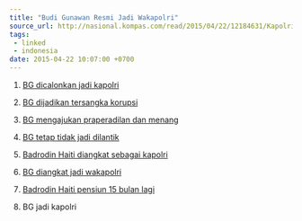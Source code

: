 ```yaml
---
title: "Budi Gunawan Resmi Jadi Wakapolri"
source_url: http://nasional.kompas.com/read/2015/04/22/12184631/Kapolri.Pastikan.Budi.Gunawan.Dilantik.Jadi.Wakapolri.Sore.Ini
tags:
 - linked
 - indonesia
date: 2015-04-22 10:07:00 +0700
---
```


1. [BG dicalonkan jadi kapolri][1]

2. [BG dijadikan tersangka korupsi][2]

3. [BG mengajukan praperadilan dan menang][3]

4. [BG tetap tidak jadi dilantik][4]

5. [Badrodin Haiti diangkat sebagai kapolri][5]

6. [BG diangkat jadi wakapolri][6]

7. [Badrodin Haiti pensiun 15 bulan lagi][7]

8. BG jadi kapolri

[1]: http://nasional.kompas.com/read/2015/01/10/00082341/Presiden.Joko.Widodo.Tunjuk.Budi.Gunawan.sebagai.Calon.Kapolri
[2]: http://batamtoday.com/berita52446-Dicalonkan-Kapolri,-KPK-Tetapkan-Budi-Gunawan-sebagai-Tersangka.html
[3]: http://www.antaranews.com/berita/480295/gugatan-praperadilan-budi-gunawan-dikabulkan
[4]: http://news.metrotvnews.com/read/2015/02/18/359929/tak-jadi-dilantik-budi-gunawan-tetap-jabat-kalemdikpol
[5]: http://nasional.kompas.com/read/2015/04/17/09274001/Dilantik.Jokowi.Badrodin.Haiti.Resmi.Jadi.Kapolri
[6]: http://nasional.kompas.com/read/2015/04/22/12184631/Kapolri.Pastikan.Budi.Gunawan.Dilantik.Jadi.Wakapolri.Sore.Ini
[7]: http://www.solopos.com/2015/04/18/kapolri-baru-badrodin-haiti-cuma-15-bulan-jadi-kapolri-595886